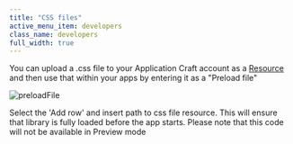 ```yaml
---
title: "CSS files"
active_menu_item: developers
class_name: developers
full_width: true
---
```



You can upload a .css file to your Application Craft account as a [Resource](../../the-console/console-tabs/resources.htm) and then use that within your apps by entering it as a "Preload file"

![preloadFile](/img/docs/preloadfile.zoom78.png)

Select the 'Add row' and insert path to css file resource. This will ensure that library is fully loaded before the app starts. Please note that this code will not be available in Preview mode

